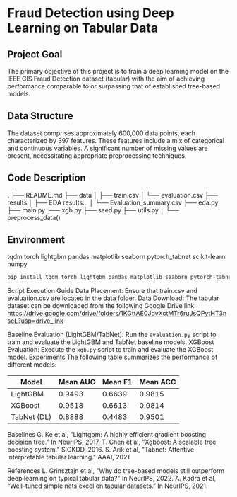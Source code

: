 # Fraud Detection using Deep Learning on Tabular Data

## Project Goal

The primary objective of this project is to train a deep learning model on the IEEE CIS Fraud Detection dataset (tabular) with the aim of achieving performance comparable to or surpassing that of established tree-based models.

## Data Structure

The dataset comprises approximately 600,000 data points, each characterized by 397 features. These features include a mix of categorical and continuous variables. A significant number of missing values are present, necessitating appropriate preprocessing techniques.

## Code Description

.
├── README.md
├── data
│   ├── train.csv
│   └── evaluation.csv
├── results
│   ├── EDA results...
│   └── Evaluation_summary.csv
├── eda.py
├── main.py
├── xgb.py
├── seed.py
├── utils.py
│   └── preprocess_data()


## Environment
tqdm
torch
lightgbm
pandas
matplotlib
seaborn
pytorch_tabnet
scikit-learn
numpy



```bash
pip install tqdm torch lightgbm pandas matplotlib seaborn pytorch-tabnet scikit-learn numpy
```
Script Execution Guide
Data Placement: Ensure that train.csv and evaluation.csv are located in the data folder.
Data Download: The tabular dataset can be downloaded from the following Google Drive link:
https://drive.google.com/drive/folders/1KGttAE0JdvXctMTr6ruJsQPytHT3nseL?usp=drive_link

Baseline Evaluation (LightGBM/TabNet): Run the `evaluation.py` script to train and evaluate the LightGBM and TabNet baseline models.
XGBoost Evaluation: Execute the `xgb.py` script to train and evaluate the XGBoost model.
Experiments
The following table summarizes the performance of different models:

| Model        | Mean AUC | Mean F1 | Mean ACC |
|--------------|----------|---------|----------|
| LightGBM     | 0.9493   | 0.6639  | 0.9815   |
| XGBoost      | 0.9518   | 0.6613  | 0.9814   |
| TabNet (DL)  | 0.8888   | 0.4483  | 0.9501   |

Baselines
G. Ke et al, "Lightgbm: A highly efficient gradient boosting decision tree." In NeurIPS, 2017.
T. Chen et al, "Xgboost: A scalable tree boosting system." SIGKDD, 2016.
S. Arik et al, "Tabnet: Attentive interpretable tabular learning." AAAI, 2021

References
L. Grinsztajn et al, "Why do tree-based models still outperform deep learning on typical tabular data?" In NeurIPS, 2022.
A. Kadra et al, “Well-tuned simple nets excel on tabular datasets.” In NeurIPS, 2021.
